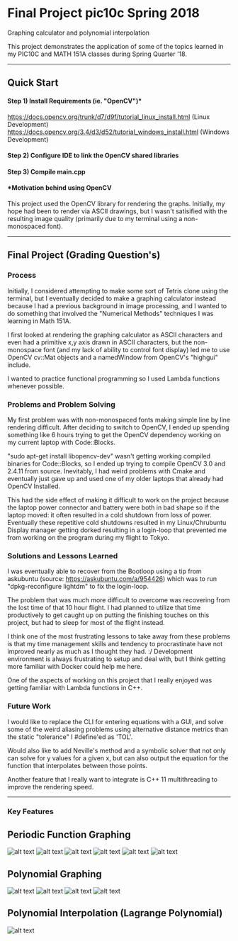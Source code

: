 # Final Project pic10c Spring 2018  
Graphing calculator and polynomial interpolation

This project demonstrates the application of some of the topics learned in my PIC10C and MATH 151A classes during Spring Quarter '18.

----

## Quick Start
#### Step 1) Install Requirements (ie. "OpenCV")*
https://docs.opencv.org/trunk/d7/d9f/tutorial_linux_install.html (Linux Development)
https://docs.opencv.org/3.4/d3/d52/tutorial_windows_install.html (Windows Development)
#### Step 2) Configure IDE to link the OpenCV shared libraries
#### Step 3) Compile main.cpp

#### *Motivation behind using OpenCV
This project used the OpenCV library for rendering the graphs. Initially, my hope had been to render via ASCII drawings, but I wasn't satisified with the resulting image quality (primarily due to my terminal using a non-monospaced font).

----
## Final Project (Grading Question's)

### Process
Initially, I considered attempting to make some sort of Tetris clone using the terminal, but I eventually decided to make a graphing calculator instead because I had a previous background in image processing, and I wanted to do something that involved the "Numerical Methods" techniques I was learning in Math 151A.

I first looked at rendering the graphing calculator as ASCII characters and even had a primitive x,y axis drawn in ASCII characters, but the non-monospace font (and my lack of ability to control font display) led me to use OpenCV cv::Mat objects and a namedWindow from OpenCV's "highgui" include.

I wanted to practice functional programming so I used Lambda functions whenever possible. 

### Problems and Problem Solving
My first problem was with non-monospaced fonts making simple line by line rendering difficult.
After deciding to switch to OpenCV, I ended up spending something like 6 hours trying to get the OpenCV dependency working on my current laptop with Code::Blocks. 

"sudo apt-get install libopencv-dev" wasn't getting working compiled binaries for Code::Blocks, so I ended up trying to compile OpenCV 3.0 and 2.4.11 from source. Inevitably, I had weird problems with Cmake and eventually just gave up and used one of my older laptops that already had OpenCV Installed.

This had the side effect of making it difficult to work on the project because the laptop power connector and battery were both in bad shape so if the laptop moved: it often resulted in a cold shutdown from loss of power. Eventually these repetitive cold shutdowns resulted in my Linux/Chrubuntu Display manager getting dorked resulting in a login-loop that prevented me from working on the program during my flight to Tokyo.

### Solutions and Lessons Learned
I was eventually able to recover from the Bootloop using a tip from askubuntu (source: https://askubuntu.com/a/954426) which was to run "dpkg-reconfigure lightdm" to fix the login-loop.

The problem that was much more difficult to overcome was recovering from the lost time of that 10 hour flight. I had planned to utilize that time productively to get caught up on putting the finishing touches on this project, but had to sleep for most of the flight instead.

I think one of the most frustrating lessons to take away from these problems is that my time management skills and tendency to procrastinate have not improved nearly as much as I thought they had. :/ Development environment is always frustrating to setup and deal with, but I think getting more familiar with Docker could help me here.

One of the aspects of working on this project that I really enjoyed was getting familiar with Lambda functions in C++.

### Future Work
I would like to replace the CLI for entering equations with a GUI, and solve some of the weird aliasing problems using alternative distance metrics than the static "tolerance" I #define'ed as 'TOL'. 

Would also like to add Neville's method and a symbolic solver that not only can solve for y values for a given x, but can also output the equation for the function that interpolates between those points.

Another feature that I really want to integrate is C++ 11 multithreading to improve the rendering speed.

----
### Key Features
## Periodic Function Graphing
![alt text](https://raw.githubusercontent.com/ncantrell/pic10cfinalproject/master/Periodic1.png)
![alt text](https://raw.githubusercontent.com/ncantrell/pic10cfinalproject/master/Periodic2.png)
![alt text](https://raw.githubusercontent.com/ncantrell/pic10cfinalproject/master/Periodic5.png)
![alt text](https://raw.githubusercontent.com/ncantrell/pic10cfinalproject/master/Periodic6.png)
![alt text](https://raw.githubusercontent.com/ncantrell/pic10cfinalproject/master/Periodic3.png)
![alt text](https://raw.githubusercontent.com/ncantrell/pic10cfinalproject/master/Periodic4.png)

## Polynomial Graphing
![alt text](https://raw.githubusercontent.com/ncantrell/pic10cfinalproject/master/polynomial1.png)
![alt text](https://raw.githubusercontent.com/ncantrell/pic10cfinalproject/master/polynomial2.png)
![alt text](https://raw.githubusercontent.com/ncantrell/pic10cfinalproject/master/polynomial3.png)
![alt text](https://raw.githubusercontent.com/ncantrell/pic10cfinalproject/master/polynomial4.png)

## Polynomial Interpolation (Lagrange Polynomial)
![alt text](https://raw.githubusercontent.com/ncantrell/pic10cfinalproject/master/lagrange1.png)

 
